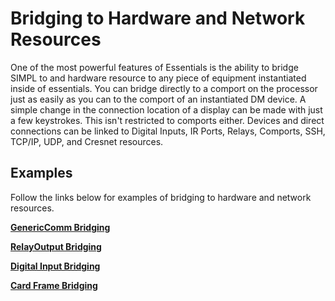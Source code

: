 # Bridging to Hardware and Network Resources

One of the most powerful features of Essentials is the ability to bridge SIMPL to and hardware resource to any piece of equipment instantiated inside of essentials.  You can bridge directly to a comport on the processor just as easily as you can to the comport of an instantiated DM device.  A simple change in the connection location of a display can be made with just a few keystrokes.  This isn't restricted to comports either.  Devices and direct connections can be linked to Digital Inputs, IR Ports, Relays, Comports, SSH, TCP/IP, UDP, and Cresnet resources.

## Examples

Follow the links below for examples of bridging to hardware and network resources.

**[GenericComm Bridging](~/docs/GenericComm.md)**

**[RelayOutput Bridging](~/docs/RelayOutput.md)**

**[Digital Input Bridging](~/docs/DigitalInput.md)**

**[Card Frame Bridging](~/docs/CardFrame.md)**
